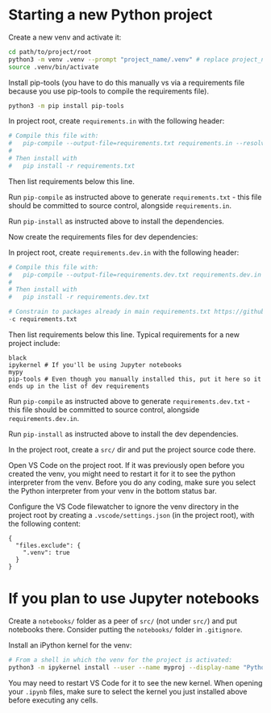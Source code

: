 # Starting a new Python project
Create a new venv and activate it:

```bash
cd path/to/project/root
python3 -m venv .venv --prompt "project_name/.venv" # replace project_name
source .venv/bin/activate
```

Install pip-tools (you have to do this manually vs via a requirements file because you use pip-tools to compile the requirements file). 

```bash
python3 -m pip install pip-tools
```

In project root, create `requirements.in` with the following header:

```python
# Compile this file with:
#   pip-compile --output-file=requirements.txt requirements.in --resolver=backtracking
#
# Then install with
#   pip install -r requirements.txt
```

Then list requirements below this line.

Run `pip-compile` as instructed above to generate `requirements.txt` - this file should be committed to source control, alongside `requirements.in`.

Run `pip-install` as instructed above to install the dependencies.

Now create the requirements files for dev dependencies:

In project root, create `requirements.dev.in` with the following header:

```python
# Compile this file with:
#   pip-compile --output-file=requirements.dev.txt requirements.dev.in --resolver=backtracking
#
# Then install with
#   pip install -r requirements.dev.txt

# Constrain to packages already in main requirements.txt https://github.com/jazzband/pip-tools#workflow-for-layered-requirements
-c requirements.txt
```

Then list requirements below this line. Typical requirements for a new project include:

```
black
ipykernel # If you'll be using Jupyter notebooks
mypy
pip-tools # Even though you manually installed this, put it here so it ends up in the list of dev requirements
```

Run `pip-compile` as instructed above to generate `requirements.dev.txt` - this file should be committed to source control, alongside `requirements.dev.in`.

Run `pip-install` as instructed above to install the dev dependencies.

In the project root, create a `src/` dir and put the project source code there.

Open VS Code on the project root. If it was previously open before you created the venv, you might need to restart it for it to see the python interpreter from the venv. Before you do any coding, make sure you select the Python interpreter from your venv in the bottom status bar. 

Configure the VS Code filewatcher to ignore the venv directory in the project root by creating a `.vscode/settings.json` (in the project root), with the following content:

```
{
  "files.exclude": {
    ".venv": true
  }
}
```

# If you plan to use Jupyter notebooks
Create a `notebooks/` folder as a peer of `src/` (not under `src/`) and put notebooks there. Consider putting the `notebooks/` folder in `.gitignore`. 

Install an iPython kernel for the venv:

```bash
# From a shell in which the venv for the project is activated:
python3 -m ipykernel install --user --name myproj --display-name "Python (myproj)"
```

You may need to restart VS Code for it to see the new kernel. When opening your `.ipynb` files, make sure to select the kernel you just installed above before executing any cells. 


